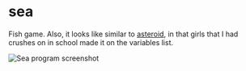 # sea

Fish game.  Also, it looks like similar to [asteroid](https://github.com/ca98am79/my-first-programs/tree/master/asteroid), in that girls that I had crushes on in school made it on the variables list.

![Sea program screenshot](https://raw.githubusercontent.com/ca98am79/my-first-programs/master/sea/sea.png)
